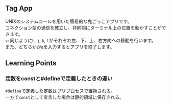 ## Tag App
UNIXのシステムコールを用いた簡易的な鬼ごっこアプリです。  
コネクション型の通信を確立し、非同期にターミナル上の位置を動かすことができます。  
`vi`同じように`h`, `j`, `k`, `l`がそれぞれ左、下、上、右方向への移動を行います。  
また、どちらかが`q`を入力するとアプリを終了します。  
  
## Learning Points

### 定数をconstと#defineで定義したときの違い
`#define`で定義した定数はプリプロセスで置換される。  
一方で`const`として宣言した場合は静的領域に保存される。  
